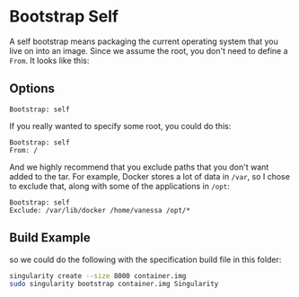 # Bootstrap Self

A self bootstrap means packaging the current operating system that you live on
into an image. Since we assume the root, you don't need to define a `From`. It
looks like this:

## Options

```text
Bootstrap: self
```

If you really wanted to specify some root, you could do this:

```text
Bootstrap: self
From: /
```

And we highly recommend that you exclude paths that you don't want added to the
tar. For example, Docker stores a lot of data in `/var`, so I chose to exclude
that, along with some of the applications in `/opt`:

```text
Bootstrap: self
Exclude: /var/lib/docker /home/vanessa /opt/*
```

## Build Example

so we could do the following with the specification build file in this folder:

```sh
singularity create --size 8000 container.img
sudo singularity bootstrap container.img Singularity
```

